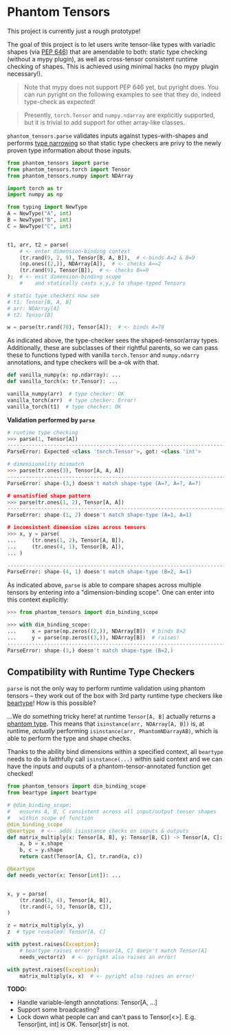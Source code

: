 # Phantom Tensors

This project is currently just a rough prototype!

The goal of this project is to let users write tensor-like types with variadic shapes (via [PEP 646](https://peps.python.org/pep-0646/)) that are amendable to both: static type checking (without a mypy plugin), as well as cross-tensor consistent runtime checking of shapes. This is achieved using minimal hacks (no mypy plugin necessary!). 

> Note that mypy does not support PEP 646 yet, but pyright does. You can run pyright on the following examples to see that they do, indeed type-check as expected! 

> Presently, `torch.Tensor` and `numpy.ndarray` are explicitly supported, but it is trivial to add support for other array-like classes.


`phantom_tensors.parse` validates inputs against types-with-shapes and performs [type narrowing](https://mypy.readthedocs.io/en/latest/type_narrowing.html) so that static type checkers are privy to the newly proven type information about those inputs.


```python
from phantom_tensors import parse
from phantom_tensors.torch import Tensor
from phantom_tensors.numpy import NDArray

import torch as tr
import numpy as np

from typing import NewType
A = NewType("A", int)
B = NewType("B", int)
C = NewType("C", int)


t1, arr, t2 = parse(
    # <- enter dimension-binding context
    (tr.rand(9, 2, 9), Tensor[B, A, B]),  # <-binds A=2 & B=9
    (np.ones((2,)), NDArray[A]),  # <- checks A==2
    (tr.rand(9), Tensor[B]),  # <- checks B==9
);  # <- exit dimension-binding scope 
    #    and statically casts x,y,z to shape-typed Tensors

# static type checkers now see
# t1: Tensor[B, A, B] 
# arr: NDArray[A]
# t2: Tensor[B]

w = parse(tr.rand(78), Tensor[A]);  # <- binds A=78
```

As indicated above, the type-checker sees the shaped-tensor/array types. Additionally, these are subclasses of their rightful parents, so we can pass these to functions typed with vanilla `torch.Tensor` and `numpy.ndarry` annotations, and type checkers will be a-ok with that.

```python
def vanilla_numpy(x: np.ndarray): ...
def vanilla_torch(x: tr.Tensor): ...

vanilla_numpy(arr)  # type checker: OK
vanilla_torch(arr)  # type checker: Error! 
vanilla_torch(t1)  # type checker: OK 
```

**Validation performed by `parse`**

```python
# runtime type checking
>>> parse(1, Tensor[A])
---------------------------------------------------------------------------
ParseError: Expected <class 'torch.Tensor'>, got: <class 'int'>

# dimensionality mismatch
>>> parse(tr.ones(3), Tensor[A, A, A])
---------------------------------------------------------------------------
ParseError: shape-(3,) doesn't match shape-type (A=?, A=?, A=?)

# unsatisfied shape pattern
>>> parse(tr.ones(1, 2), Tensor[A, A])
---------------------------------------------------------------------------
ParseError: shape-(1, 2) doesn't match shape-type (A=1, A=1)

# inconsistent dimension sizes across tensors
>>> x, y = parse(
...     (tr.ones(1, 2), Tensor[A, B]),
...     (tr.ones(4, 1), Tensor[B, A]),
... )

---------------------------------------------------------------------------
ParseError: shape-(4, 1) doesn't match shape-type (B=2, A=1)
```

As indicated above, `parse` is able to compare shapes across multiple tensors by entering into a "dimension-binding scope".
One can enter into this context explicitly:

```python
>>> from phantom_tensors import dim_binding_scope

>>> with dim_binding_scope:
...     x = parse(np.zeros((2,)), NDArray[B])  # binds B=2
...     y = parse(np.zeros((3,)), NDArray[B])  # raises!
---------------------------------------------------------------------------
ParseError: shape-(3,) doesn't match shape-type (B=2,)
```

## Compatibility with Runtime Type Checkers

`parse` is not the only way to perform runtime validation using phantom tensors – they work out of the box with 3rd party runtime type checkers like [beartype](https://github.com/beartype/beartype)! How is this possible?

...We do something tricky here! at runtime `Tensor[A, B]` actually returns a [phantom type](https://github.com/antonagestam/phantom-types). This means that `isinstance(arr, NDArray[A, B])` is, at runtime, *actually* performing `isinstance(arr, PhantomNDarrayAB)`, which is able to perform the type and shape checks.

Thanks to the ability bind dimensions within a specified context, all `beartype` needs to do is faithfully call `isinstance(...)` within said context and we can have the inputs and ouputs of a phantom-tensor-annotated function get checked!

```python
from phantom_tensors import dim_binding_scope
from beartype import beartype

# @dim_binding_scope:
#   ensures A, B, C consistent across all input/output tensor shapes
#   within scope of function
@dim_binding_scope 
@beartype  # <-- adds isinstance checks on inputs & outputs
def matrix_multiply(x: Tensor[A, B], y: Tensor[B, C]) -> Tensor[A, C]:
    a, b = x.shape
    b, c = y.shape
    return cast(Tensor[A, C], tr.rand(a, c))

@beartype
def needs_vector(x: Tensor[int]): ...


x, y = parse(
    (tr.rand(3, 4), Tensor[A, B]),
    (tr.rand(4, 5), Tensor[B, C]),
)

z = matrix_multiply(x, y)
z  # type revealed: Tensor[A, C]

with pytest.raises(Exception):
    # beartype raises error: Tensor[A, C] doesn't match Tensor[A]
    needs_vector(z)  # <- pyright also raises an error!

with pytest.raises(Exception):
    matrix_multiply(x, x)  # <- pyright also raises an error!
```


**TODO:**
- Handle variable-length annotations: Tensor[A, ...]
- Support some broadcasting?
- Lock down what people can and can't pass to Tensor[<>]. E.g. Tensor[int, int] is OK. Tensor[str] is not.